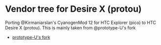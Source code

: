 # Vendor tree for Desire X (protou)
Porting @Kirmaniarslan's CyanogenMod 12 for HTC Explorer (pico)
to HTC Desire X (protou). This is mainly taken from @prototype-U's fork

* [prototype-U's fork](https://github.com/prototype-U/android_vendor_htc_protou)